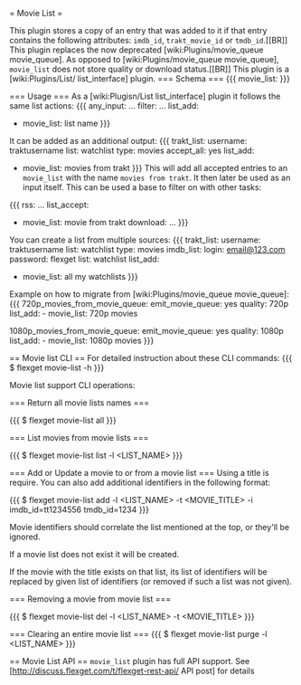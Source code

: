 = Movie List =

This plugin stores a copy of an entry that was added to it if that entry contains the following attributes: `imdb_id`, `trakt_movie_id` or `tmdb_id`.[[BR]] 
This plugin replaces the now deprecated [wiki:Plugins/movie_queue movie_queue]. As opposed to [wiki:Plugins/movie_queue movie_queue], `movie_list` does not store quality or download status.[[BR]]
This plugin is a [wiki:Plugins/List/ list_interface] plugin.
=== Schema ===
{{{
movie_list: <NAME>
}}}

=== Usage ===
As a [wiki:Plugisn/List list_interface] plugin it follows the same list actions:
{{{
any_input: ...
filter: ...
list_add: 
  - movie_list: list name
}}}

It can be added as an additional output:
{{{
trakt_list:
  username: traktusername
  list: watchlist
  type: movies 
accept_all: yes
list_add:
  - movie_list: movies from trakt
}}}
This will add all accepted entries to an `movie_list` with the name `movies from trakt`. It then later be used as an input itself. This can be used a base to filter on with other tasks:

{{{
rss: ...
list_accept:
  - movie_list: movie from trakt
download: ...
}}}

You can create a list from multiple sources:
{{{
trakt_list:
  username: traktusername
  list: watchlist
  type: movies 
imdb_list:
  login: email@123.com
  password: flexget
  list: watchlist
list_add:
  - movie_list: all my watchlists
}}}

Example on how to migrate from [wiki:Plugins/movie_queue movie_queue]:
{{{
720p_movies_from_movie_queue:
  emit_movie_queue: yes
  quality: 720p
  list_add:
    - movie_list: 720p movies

1080p_movies_from_movie_queue:
  emit_movie_queue: yes
  quality: 1080p
  list_add:
    - movie_list: 1080p movies
}}}

== Movie list CLI ==
For detailed instruction about these CLI commands:
{{{
$ flexget movie-list -h
}}}


Movie list support CLI operations:

=== Return all movie lists names ===

{{{
$ flexget movie-list all
}}}

=== List movies from movie lists ===

{{{
$ flexget movie-list list -l <LIST_NAME>
}}}

=== Add or Update a movie to or from a movie list ===
Using a title is require. You can also add additional identifiers in the following format:

{{{
$ flexget movie-list add -l <LIST_NAME> -t <MOVIE_TITLE> -i imdb_id=tt1234556 tmdb_id=1234
}}}

Movie identifiers should correlate the list mentioned at the top, or they'll be ignored.

If a movie list does not exist it will be created.

If the movie with the title exists on that list, its list of identifiers will be replaced by given list of identifiers (or removed if such a list was not given).

=== Removing a movie from movie list ===

{{{
$ flexget movie-list del -l <LIST_NAME> -t <MOVIE_TITLE>
}}}

=== Clearing an entire movie list ===
{{{
$ flexget movie-list purge -l <LIST_NAME>
}}}


== Movie List API ==
`movie_list` plugin has full API support. See [http://discuss.flexget.com/t/flexget-rest-api/ API post] for details




